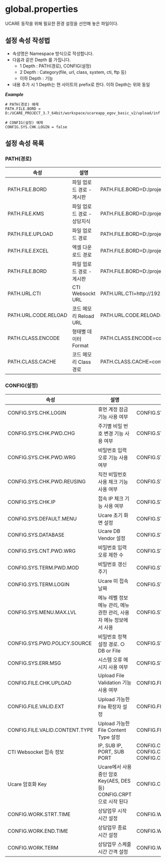 # global.properties

UCARE 동작을 위해 필요한 환경 설정을 선언해 놓은 파일이다.

## 설정 속성 작성법
 - 속성명은 Namespace 방식으로 작성합니다.
 - 다음과 같은 Depth 를 가집니다.
   - 1 Depth : PATH(경로), CONFIG(설정)	
   - 2 Depth : Category(file, url, class, system, cti, ftp 등)
   - 이하 Depth : 기능 
 - 내용 추가 시 1 Depth는 현 사이트의 prefix로 한다. 이하 Depth는 위와 동일    

***Example***
```properties
# PATH(경로) 예제
PATH.FILE.BORD = D:/UCARE_PROJECT_3.7_64bit/workspace/ucareapp_egov_basic_v2/upload/inf

# CONFIG(설정) 예제
CONFIG.SYS.CHK.LOGIN = false
```

## 설정 속성 목록

### PATH(경로)

<table>
    <colgroup>
        <col style="width: 15%;"/>
        <col style="width: 35%;"/>
        <col style="width: 50%;"/>
    </colgroup>
    <thead>
        <tr>
            <th>속성</th>
            <th>설명</th>
            <th>Example</th>
        </tr>
    </thead>
    <tbody>
        <tr>
            <td>PATH.FILE.BORD</td>
            <td>파일 업로드 경로 - 게시판</td>
            <td>PATH.FILE.BORD=D:/project/workspace/ucareapp/upload/inf</td>
        </tr>
        <tr>
            <td>PATH.FILE.KMS</td>
            <td>파일 업로드 경로 - 상담지식</td>
            <td>PATH.FILE.BORD=D:/project/workspace/ucareapp/upload/kms</td>
        </tr>
        <tr>
            <td>PATH.FILE.UPLOAD</td>
            <td>파일 업로드 경로</td>
            <td>PATH.FILE.BORD=D:/project/workspace/ucareapp/upload</td>
        </tr>
        <tr>
            <td>PATH.FILE.EXCEL</td>
            <td>엑셀 다운로드 경로</td>
            <td>PATH.FILE.BORD=D:/project/workspace/ucareapp/download</td>
        </tr>
        <tr>
            <td>PATH.FILE.BORD</td>
            <td>파일 업로드 경로 - 게시판</td>
            <td>PATH.FILE.BORD=D:/project/workspace/ucareapp/upload/inf</td>
        </tr>
        <tr>
            <td>PATH.URL.CTI</td>
            <td>CTI Websockt URL</td>
            <td>PATH.URL.CTI=http://192.168.123.81:3000</td>
        </tr>
        <tr>
            <td>PATH.URL.CODE.RELOAD</td>
            <td>코드 메모리 Reload URL</td>
            <td>PATH.URL.CODE.RELOAD=http://127.0.0.1:8080</td>
        </tr>
        <tr>
            <td>PATH.CLASS.ENCODE</td>
            <td>형태별 데이터 Format</td>
            <td>PATH.CLASS.ENCODE=com.nexfron.ucareapp.util.CFormat</td>
        </tr>
        <tr>
            <td>PATH.CLASS.CACHE</td>
            <td>코드 메모리 Class 경로</td>
            <td>PATH.CLASS.CACHE=com.nexfron.framework.common.CodeCache</td>
        </tr>
    </tbody>
</table>

### CONFIG(설정)

<table>
    <colgroup>
        <col style="width: 15%;"/>
        <col style="width: 35%;"/>
        <col style="width: 50%;"/>
    </colgroup>
    <thead>
        <tr>
            <th>속성</th>
            <th>설명</th>
            <th>Example</th>
        </tr>
    </thead>
    <tbody>
        <tr>
            <td>CONFIG.SYS.CHK.LOGIN</td>
            <td>휴먼 계정 잠금 기능 사용 여부</td>
            <td>CONFIG.SYS.CHK.LOGIN=false</td>
        </tr>
        <tr>
            <td>CONFIG.SYS.CHK.PWD.CHG</td>
            <td>주기별 비밀 번호 변경 기능 사용 여부</td>
            <td>CONFIG.SYS.CHK.PWD.CHG=false</td>
        </tr>
        <tr>
            <td>CONFIG.SYS.CHK.PWD.WRG</td>
            <td>비밀번호 입력 오류 기능 사용 여부</td>
            <td>CONFIG.SYS.CHK.PWD.WRG=false</td>
        </tr>
        <tr>
            <td>CONFIG.SYS.CHK.PWD.REUSING</td>
            <td>직전 비밀번호 사용 체크 기능 사용 여부</td>
            <td>CONFIG.SYS.CHK.PWD.REUSING=Y</td>
        </tr>
        <tr>
            <td>CONFIG.SYS.CHK.IP</td>
            <td>접속 IP 체크 기능 사용 여부</td>
            <td>CONFIG.SYS.CHK.IP=false</td>
        </tr>
        <tr>
            <td>CONFIG.SYS.DEFAULT.MENU</td>
            <td>Ucare 초기 화면 설정</td>
            <td>CONFIG.SYS.DEFAULT.MENU=##,11010000</td>
        </tr>
        <tr>
            <td>CONFIG.SYS.DATABASE</td>
            <td>Ucare DB Vendor 설정</td>
            <td>CONFIG.SYS.DATABASE=ORACLE</td>
        </tr>
        <tr>
            <td>CONFIG.SYS.CNT.PWD.WRG</td>
            <td>비밀번호 입력 오류 제한 수</td>
            <td>CONFIG.SYS.CNT.PWD.WRG=5</td>
        </tr>
        <tr>
            <td>CONFIG.SYS.TERM.PWD.MOD</td>
            <td>비밀번호 갱신 주기</td>
            <td>CONFIG.SYS.TERM.PWD.MOD=30</td>
        </tr>
        <tr>
            <td>CONFIG.SYS.TERM.LOGIN</td>
            <td>Ucare 미 접속 날짜</td>
            <td>CONFIG.SYS.TERM.LOGIN=30</td>
        </tr>
        <tr>
            <td>CONFIG.SYS.MENU.MAX.LVL</td>
            <td>메뉴 레벨 정보<br/>메뉴 관리, 메뉴 권한 관리, 사용자 메뉴 정보에서 사용</td>
            <td>CONFIG.SYS.MENU.MAX.LVL=2</td>
        </tr>
        <tr>
            <td>CONFIG.SYS.PWD.POLICY.SOURCE</td>
            <td>비밀번호 정책 설정 경로. ○ DB or File</td>
            <td>CONFIG.SYS.PWD.POLICY.SOURCE = FILE</td>
        </tr>
        <tr>
            <td>CONFIG.SYS.ERR.MSG</td>
            <td>시스템 오류 메시지 사용 여부</td>
            <td>CONFIG.SYS.ERR.MSG=on</td>
        </tr>
        <tr>
            <td>CONFIG.FILE.CHK.UPLOAD</td>
            <td>Upload File Validation 기능 사용 여부</td>
            <td>CONFIG.FILE.CHK.UPLOAD=true</td>
        </tr>
        <tr>
            <td>CONFIG.FILE.VALID.EXT</td>
            <td>Upload 가능한 File 확장자 설정</td>
            <td>CONFIG.FILE.VALID.EXT=jpg,gif,bmp,png,xls,pdf,ppt,doc,hwp</td>
        </tr>
        <tr>
            <td>CONFIG.FILE.VALID.CONTENT.TYPE</td>
            <td>Upload 가능한 File Content Type 설정</td>
            <td>CONFIG.FILE.VALID.CONTENT.TYPE=image/jpeg,image/gif,image/bmp</td>
        </tr>
        <tr>
            <td>CTI Websocket 접속 정보</td>
            <td>IP, SUB IP, PORT, SUB PORT</td>
            <td>
            CONFIG.CTI.IP=192.168.151.19<br/>
            CONFIG.CTI.IP.SUB=192.168.151.19<br/>
            CONFIG.CTI.PORT=3000
            </td>
        </tr>
        <tr>
            <td>Ucare 암호화 Key</td>
            <td>
            Ucare에서 사용 중인 암호 Key(AES, DES 등)<br/>
            CONFIG.CRPT으로 시작 된다
            </td>
            <td>CONFIG.CRPT.AES, CONFIG.CRPT.DES</td>
        </tr>
        <tr>
            <td>CONFIG.WORK.STRT.TIME</td>
            <td>상담업무 시작 시간 설정</td>
            <td>CONFIG.WORK.STRT.TIME=0900</td>
        </tr>
        <tr>
            <td>CONFIG.WORK.END.TIME</td>
            <td>상담업무 종료 시간 설정</td>
            <td>CONFIG.WORK.END.TIME=1800</td>
        </tr>
        <tr>
            <td>CONFIG.WORK.TERM</td>
            <td>상담업무 스케줄 시간 간격 설정</td>
            <td>CONFIG.WORK.TERM=15</td>
        </tr>
    </tbody>
</table>





